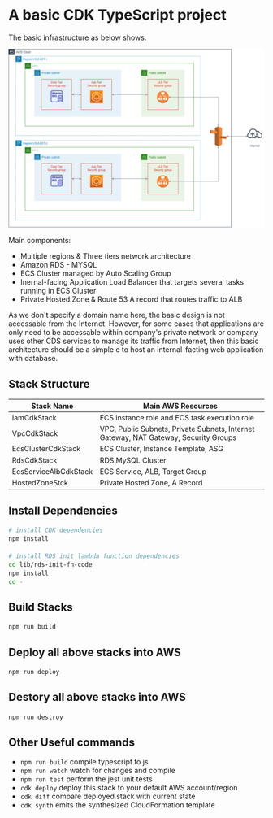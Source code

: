 # A basic CDK TypeScript project

The basic infrastructure as below shows.

![](./images/playground-ecs.png)

Main components:

- Multiple regions & Three tiers network architecture
- Amazon RDS - MYSQL
- ECS Cluster managed by Auto Scaling Group
- Inernal-facing Application Load Balancer that targets several tasks running in ECS Cluster
- Private Hosted Zone & Route 53 A record that routes traffic to ALB

As we don't specify a domain name here, the basic design is not accessable from the Internet. However, for some cases that applications are only need to be accessable within company's private network or company uses other CDS services to manage its traffic from Internet, then this basic architecture should be a simple e to host an internal-facting web application with database.

## Stack Structure

| Stack Name            | Main AWS Resources                                                                   |
| --------------------- | ------------------------------------------------------------------------------------ |
| IamCdkStack           | ECS instance role and ECS task execution role                                        |
| VpcCdkStack           | VPC, Public Subnets, Private Subnets, Internet Gateway, NAT Gateway, Security Groups |
| EcsClusterCdkStack    | ECS Cluster, Instance Template, ASG                                                  |
| RdsCdkStack           | RDS MySQL Cluster                                                                    |
| EcsServiceAlbCdkStack | ECS Service, ALB, Target Group                                                       |
| HostedZoneStck        | Private Hosted Zone, A Record                                                        |

## Install Dependencies

```sh
# install CDK dependencies
npm install

# install RDS init lambda function dependencies
cd lib/rds-init-fn-code
npm install
cd -
```

## Build Stacks

```sh
npm run build
```

## Deploy all above stacks into AWS

```sh
npm run deploy
```

## Destory all above stacks into AWS

```sh
npm run destroy
```

## Other Useful commands

- `npm run build` compile typescript to js
- `npm run watch` watch for changes and compile
- `npm run test` perform the jest unit tests
- `cdk deploy` deploy this stack to your default AWS account/region
- `cdk diff` compare deployed stack with current state
- `cdk synth` emits the synthesized CloudFormation template
